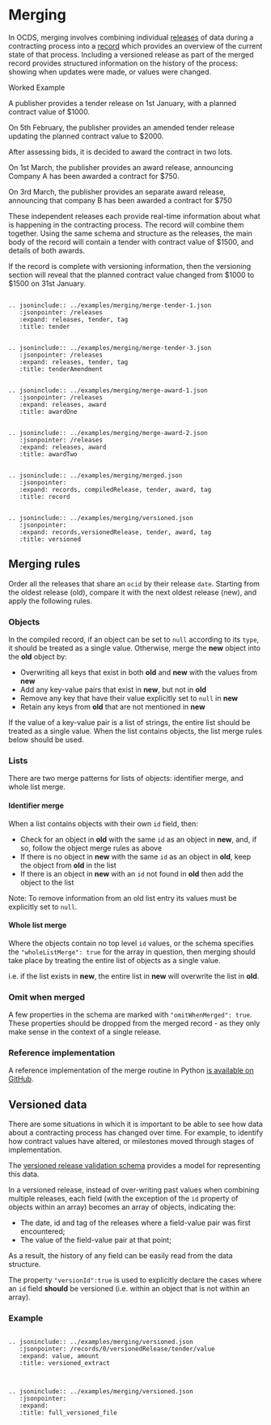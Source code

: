 # Merging 

In OCDS, merging involves combining individual [releases](../getting_started/releases_and_records.md) of data during a contracting process into a [record](../getting_started/releases_and_records.md) which provides an overview of the current state of that process. Including a versioned release as part of the merged record provides structured information on the history of the process: showing when updates were made, or values were changed. 

<div class="example hint" markdown=1>

<p class="first admonition-title">Worked Example</p>

A publisher provides a tender release on 1st January, with a planned contract value of $1000.

On 5th February, the publisher provides an amended tender release updating the planned contract value to $2000.

After assessing bids, it is decided to award the contract in two lots.

On 1st March, the publisher provides an award release, announcing Company A has been awarded a contract for $750.

On 3rd March, the publisher provides an separate award release, announcing that company B has been awarded a contract for $750

These independent releases each provide real-time information about what is happening in the contracting process. The record will combine them together. Using the same schema and structure as the releases, the main body of the record will contain a tender with contract value of $1500, and details of both awards.

If the record is complete with versioning information, then the versioning section will reveal that the planned contract value changed from $1000 to $1500 on 31st January.

```eval_rst

.. jsoninclude:: ../examples/merging/merge-tender-1.json
   :jsonpointer: /releases
   :expand: releases, tender, tag
   :title: tender

```

```eval_rst

.. jsoninclude:: ../examples/merging/merge-tender-3.json
   :jsonpointer: /releases
   :expand: releases, tender, tag
   :title: tenderAmendment

```

```eval_rst

.. jsoninclude:: ../examples/merging/merge-award-1.json
   :jsonpointer: /releases
   :expand: releases, award
   :title: awardOne

```

```eval_rst

.. jsoninclude:: ../examples/merging/merge-award-2.json
   :jsonpointer: /releases
   :expand: releases, award
   :title: awardTwo

```

```eval_rst

.. jsoninclude:: ../examples/merging/merged.json
   :jsonpointer: 
   :expand: records, compiledRelease, tender, award, tag
   :title: record

```

```eval_rst

.. jsoninclude:: ../examples/merging/versioned.json
   :jsonpointer: 
   :expand: records,versionedRelease, tender, award, tag
   :title: versioned

```

</div>

## Merging rules

Order all the releases that share an `ocid` by their release `date`. Starting from the oldest release (old), compare it with the next oldest release (new), and apply the following rules.

### Objects

In the compiled record, if an object can be set to `null` according to its `type`, it should be treated as a single value. Otherwise, merge the **new** object into the **old** object by:

* Overwriting all keys that exist in both **old** and **new** with the values from **new**
* Add any key-value pairs that exist in **new**, but not in **old**
* Remove any key that have their value explicitly set to `null` in **new**
* Retain any keys from **old** that are not mentioned in **new**

If the value of a key-value pair is a list of strings, the entire list should be treated as a single value. When the list contains objects, the list merge rules below should be used.

### Lists

There are two merge patterns for lists of objects: identifier merge, and whole list merge. 

#### Identifier merge

When a list contains objects with their own `id` field, then:

* Check for an object in **old** with the same `id` as an object in **new**, and, if so, follow the object merge rules as above
* If there is no object in **new** with the same `id` as an object in **old**, keep the object from **old** in the list
* If there is an object in **new** with an `id` not found in **old** then add the object to the list

Note: To remove information from an old list entry its values must be explicitly set to `null`. 

#### Whole list merge

Where the objects contain no top level `id` values, or the schema specifies the `"wholeListMerge": true` for the array in question, then merging should take place by treating the entire list of objects as a single value. 

i.e. if the list exists in **new**, the entire list in **new** will overwrite the list in **old**. 

### Omit when merged

A few properties in the schema are marked with `"omitWhenMerged": true`. These properties should be dropped from the merged record - as they only make sense in the context of a single release. 

### Reference implementation

A reference implementation of the merge routine in Python [is available on GitHub](https://github.com/open-contracting/ocds-merge). 

## Versioned data

There are some situations in which it is important to be able to see how data about a contracting process has changed over time. For example, to identify how contract values have altered, or milestones moved through stages of implementation. 

The [versioned release validation schema](../../../../versioned-release-validation-schema.json) provides a model for representing this data.

In a versioned release, instead of over-writing past values when combining multiple releases, each field (with the exception of the `id` property of objects within an array) becomes an array of objects, indicating the:

* The date, id and tag of the releases where a field-value pair was first encountered;
* The value of the field-value pair at that point;

As a result, the history of any field can be easily read from the data structure.

The property `"versionId":true` is used to explicitly declare the cases where an `id` field **should** be versioned (i.e. within an object that is not within an array). 

### Example

```eval_rst

.. jsoninclude:: ../examples/merging/versioned.json
   :jsonpointer: /records/0/versionedRelease/tender/value
   :expand: value, amount
   :title: versioned_extract
   
```

```eval_rst

.. jsoninclude:: ../examples/merging/versioned.json
   :jsonpointer: 
   :expand: 
   :title: full_versioned_file
   
```


